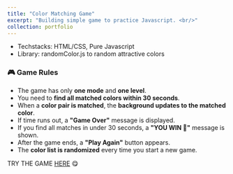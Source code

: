 ```yaml
---
title: "Color Matching Game"
excerpt: "Building simple game to practice Javascript. <br/>"
collection: portfolio
---
```


* Techstacks: HTML/CSS, Pure Javascript  
* Library: randomColor.js to random attractive colors

### 🎮 Game Rules

- The game has only **one mode** and **one level**.
- You need to **find all matched colors within 30 seconds**.
- When a **color pair is matched**, the **background updates to the matched color**.
- If time runs out, a **"Game Over"** message is displayed.
- If you find all matches in under 30 seconds, a **"YOU WIN 🤌"** message is shown.
- After the game ends, a **"Play Again"** button appears.
- The **color list is randomized** every time you start a new game.

TRY THE GAME [HERE](https://js-color-matching-jamesdinhh.vercel.app/) 😋
